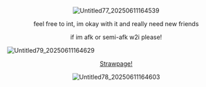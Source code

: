 <p align="center"

![Untitled77_20250611164539](https://github.com/user-attachments/assets/efd0437d-d0d9-43f6-83c3-3d975093d0b8)










<p align="center"


feel free to int, im okay with it and really need new friends

<p align="center"
  
if im afk or semi-afk w2i please!



<p align=""

![Untitled79_20250611164629](https://github.com/user-attachments/assets/a945e3e9-44fa-41d9-b0b6-985a0af12e32)

<p align="center"

[Strawpage!](https://LovinglyAdored.straw.page/)

<p align="center"

![Untitled78_20250611164603](https://github.com/user-attachments/assets/39be67b7-c0d0-49fc-bb9f-2ef704b0cc1f)

